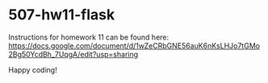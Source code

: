 # 507-hw11-flask
Instructions for homework 11 can be found here: https://docs.google.com/document/d/1wZeCRbGNE56auK6nKsLHJo7tGMo2Bg50YcdBh_7UqgA/edit?usp=sharing

Happy coding!
